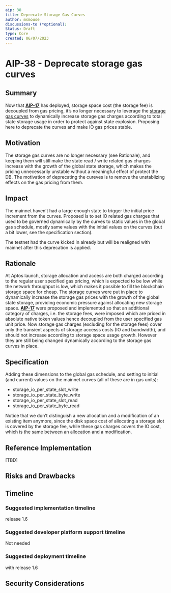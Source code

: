 ```yaml
---
aip: 38
title: Deprecate Storage Gas Curves
author: msmouse
discussions-to (*optional):
Status: Draft
type: Core
created: 06/07/2023
---
```


# AIP-38 - Deprecate storage gas curves

## Summary

Now that **[AIP-17](https://github.com/aptos-foundation/AIPs/blob/main/aips/aip-17.md)** has deployed, storage space cost (the storage fee) is decoupled from gas pricing, it’s no longer necessary to leverage the [storage gas curves](https://github.com/aptos-labs/aptos-core/blob/0a2aba9f2b1755356caa21d31a56742518a9e327/aptos-move/framework/aptos-framework/sources/storage_gas.move#L1) to dynamically increase storage gas charges according to total state storage usage in order to protect against state explosion. Proposing here to deprecate the curves and make IO gas prices stable.

## Motivation

The storage gas curves are no longer necessary (see Rationale), and keeping them will still make the state read / write related gas charges increase with the growth of the global state storage, which makes the pricing unnecessarily unstable without a meaningful effect of protect the DB. The motivation of deprecating the cureves is to remove the unstablizing effects on the gas pricing from them.

## Impact

The mainnet haven’t had a large enough state to trigger the initial price increment from the curves. Proposed is to set IO related gas charges that used to be governed dynamically by the curves to static values in the global gas schedule, mostly same values with the initial values on the curves (but a bit lower, see the specification section). 

The testnet had the curve kicked in already but will be realigned with mainnet after this deprecation is applied.

## Rationale
At Aptos launch, storage allocation and access are both charged according to the regular user specified gas pricing, which is expected to be low while the network throughput is low, which makes it possible to fill the blockchain storage space for cheap. The [storage curves](https://github.com/aptos-labs/aptos-core/blob/0a2aba9f2b1755356caa21d31a56742518a9e327/aptos-move/framework/aptos-framework/sources/storage_gas.move#L1) were put in place to dynamically increase the storage gas prices with the growth of the global state storage, providing economic pressure against allocating new storage space. **[AIP-17](https://github.com/aptos-foundation/AIPs/blob/main/aips/aip-17.md)** were proposed and implemented so that an additional category of charges, i.e. the storage fees, were imposed which are priced in absolute native token values hence decoupled from the user specified gas unit price. Now storage gas charges (excluding for the storage fees) cover only the transient aspects of storage accesss costs (IO and bandwidth), and should not increase according to storage space usage growth. However they are still being changed dynamically according to the storage gas curves in place.

## Specification

Adding these dimensions to the global gas schedule, and setting to initial (and current) values on the mainnet curves (all of these are in gas units):

- storage_io_per_state_slot_write
- storage_io_per_state_byte_write
- storage_io_per_state_slot_read
- storage_io_per_state_byte_read

Notice that we don’t distinguish a new allocation and a modification of an existing item anymore, since the disk space cost of allocating a storage slot is covered by the storage fee, while these gas charges covers the IO cost, which is the same between an allocation and a modification.

## Reference Implementation

[TBD]

## Risks and Drawbacks

## Timeline

### Suggested implementation timeline

release 1.6

### Suggested developer platform support timeline

Not needed

### Suggested deployment timeline

with release 1.6

## Security Considerations
